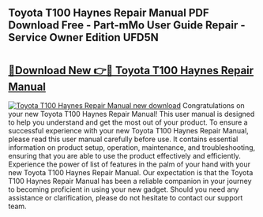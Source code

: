 ## Toyota T100 Haynes Repair Manual PDF Download Free - Part-mMo User Guide Repair - Service Owner Edition UFD5N

# <h2><a href="http://bc86349.oget.top/?id=Toyota+T100+Haynes+Repair+Manual">🔗Download New 👉🔴 Toyota T100 Haynes Repair Manual</a></h2>

[![Toyota T100 Haynes Repair Manual new download](https://i.imgur.com/5g1atiW.png)](http://bc86349.oget.top/?id=Toyota+T100+Haynes+Repair+Manual)
Congratulations on your new Toyota T100 Haynes Repair Manual! This user manual is designed to help you understand and get the most out of your product. To ensure a successful experience with your new Toyota T100 Haynes Repair Manual, please read this user manual carefully before use. It contains essential information on product setup, operation, maintenance, and troubleshooting, ensuring that you are able to use the product effectively and efficiently. Experience the power of list of features in the palm of your hand with your new Toyota T100 Haynes Repair Manual. Our expectation is that the Toyota T100 Haynes Repair Manual has been a reliable companion in your journey to becoming proficient in using your new gadget. Should you need any assistance or clarification, please do not hesitate to contact our support team.
